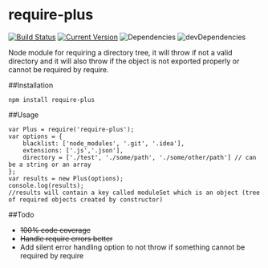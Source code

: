 # require-plus

[![Build Status](https://travis-ci.org/simon-p-r/require-plus.svg?branch=master)](https://travis-ci.org/simon-p-r/require-plus)
[![Current Version](https://img.shields.io/npm/v/require-plus.svg)](https://www.npmjs.org/package/require-plus)
![Dependencies](http://img.shields.io/david/simon-p-r/require-plus.svg)
![devDependencies](http://img.shields.io/david/dev/simon-p-r/require-plus.svg)



Node module for requiring a directory tree, it will throw if not a valid directory and it will also throw if the object is not exported properly or cannot be required by require.


##Installation

    npm install require-plus

##Usage

    var Plus = require('require-plus');
    var options = {
        blacklist: ['node_modules', '.git', '.idea'],
        extensions: ['.js','.json'],
        directory = ['./test', './some/path', './some/other/path'] // can be a string or an array
    };
    var results = new Plus(options);
    console.log(results);
    //results will contain a key called moduleSet which is an object (tree of required objects created by constructor)

##Todo

+ ~~100% code coverage~~
+ ~~Handle require errors better~~
+ Add silent error handling option to not throw if something cannot be required by require
